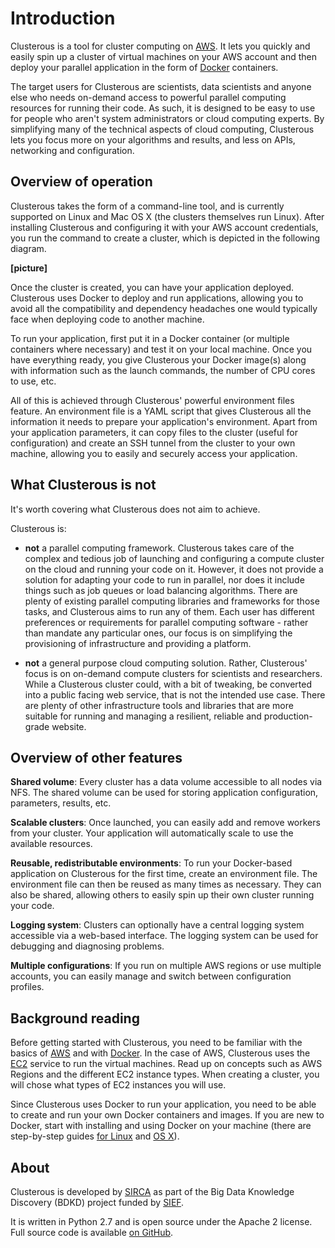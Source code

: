 # Introduction

Clusterous is a tool for cluster computing on [AWS](https://aws.amazon.com). It lets you quickly and easily spin up a cluster of virtual machines on your AWS account and then deploy your parallel application in the form of [Docker](https://www.docker.com/what-docker) containers.

The target users for Clusterous are scientists, data scientists and anyone else who needs on-demand access to powerful parallel computing resources for running their code. As such, it is designed to be easy to use for people who aren't system administrators or cloud computing experts. By simplifying many of the technical aspects of cloud computing, Clusterous lets you focus more on your algorithms and results, and less on APIs, networking and configuration.


## Overview of operation

Clusterous takes the form of a command-line tool, and is currently supported on Linux and Mac OS X (the clusters themselves run Linux). After installing Clusterous and configuring it with your AWS account credentials, you run the command to create a cluster, which is depicted in the following diagram.

**[picture]**

Once the cluster is created, you can have your application deployed. Clusterous uses Docker to deploy and run applications, allowing you to avoid all the compatibility and dependency headaches one would typically face when deploying code to another machine.

To run your application, first put it in a Docker container (or multiple containers where necessary) and test it on your local machine. Once you have everything ready, you give Clusterous your Docker image(s) along with information such as the launch commands, the number of CPU cores to use, etc.

All of this is achieved through Clusterous' powerful environment files feature. An environment file is a YAML script that gives Clusterous all the information it needs to prepare your application's environment. Apart from your application parameters, it can copy files to the cluster (useful for configuration) and create an SSH tunnel from the cluster to your own machine, allowing you to easily and securely access your application.

## What Clusterous is not
It's worth covering what Clusterous does not aim to achieve. 

Clusterous is:

* **not** a parallel computing framework. Clusterous takes care of the complex and tedious job of launching and configuring a compute cluster on the cloud and running your code on it. However, it does not provide a solution for adapting your code to run in parallel, nor does it include things such as job queues or load balancing algorithms. There are plenty of existing parallel computing libraries and frameworks for those tasks, and Clusterous aims to run any of them. Each user has different preferences or requirements for parallel computing software - rather than mandate any particular ones, our focus is on simplifying the provisioning of infrastructure and providing a platform.

* **not** a general purpose cloud computing solution. Rather, Clusterous' focus is on on-demand compute clusters for scientists and researchers. While a Clusterous cluster could, with a bit of tweaking, be converted into a public facing web service, that is not the intended use case. There are plenty of other infrastructure tools and libraries that are more suitable for running and managing a resilient, reliable and production-grade website.


## Overview of other features

**Shared volume**: Every cluster has a data volume accessible to all nodes via NFS. The shared volume can be used for storing application configuration, parameters, results, etc.

**Scalable clusters**: Once launched, you can easily add and remove workers from your cluster. Your application will automatically scale to use the available resources.

**Reusable, redistributable environments**: To run your Docker-based application on Clusterous for the first time, create an environment file. The environment file can then be reused as many times as necessary. They can also be shared, allowing others to easily spin up their own cluster running your code.

**Logging system**: Clusters can optionally have a central logging system accessible via a web-based interface. The logging system can be used for debugging and diagnosing problems.

**Multiple configurations**: If you run on multiple AWS regions or use multiple accounts, you can easily manage and switch between configuration profiles.


## Background reading
Before getting started with Clusterous, you need to be familiar with the basics of [AWS](https://aws.amazon.com) and with [Docker](https://www.docker.com/what-docker). In the case of AWS, Clusterous uses the [EC2](https://aws.amazon.com/ec2/) service to run the virtual machines. Read up on concepts such as AWS Regions and the different EC2 instance types. When creating a cluster, you will chose what types of EC2 instances you will use.

Since Clusterous uses Docker to run your application, you need to be able to create and run your own Docker containers and images. If you are new to Docker, start with installing and using Docker on your machine (there are step-by-step guides [for Linux](https://docs.docker.com/linux/) and [OS X](https://docs.docker.com/mac/)).


## About
Clusterous is developed by [SIRCA](http://www.sirca.org.au) as part of the Big Data Knowledge Discovery (BDKD) project funded by [SIEF](http://www.sief.org.au/).

It is written in Python 2.7 and is open source under the Apache 2 license. Full source code is available [on GitHub](https://github.com/sirca/clusterous).
